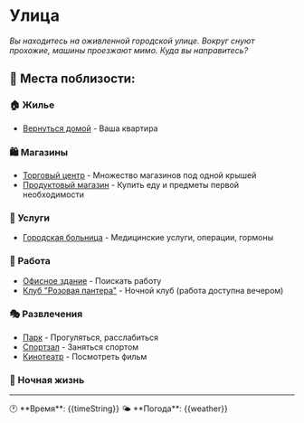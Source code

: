 # Улица

*Вы находитесь на оживленной городской улице. Вокруг снуют прохожие, машины проезжают мимо. Куда вы направитесь?*

## 🏢 Места поблизости:

### 🏠 Жилье
- [Вернуться домой](home_routine) - Ваша квартира

### 🛍️ Магазины
- [Торговый центр](shopping_mall) - Множество магазинов под одной крышей
- [Продуктовый магазин](grocery_store) - Купить еду и предметы первой необходимости

### 🏥 Услуги
- [Городская больница](hospital) - Медицинские услуги, операции, гормоны

### 💼 Работа
- [Офисное здание](office_building) - Поискать работу
- [Клуб "Розовая пантера"](pink_panther_club) - Ночной клуб (работа доступна вечером)

### 🎭 Развлечения
- [Парк](city_park) - Прогуляться, расслабиться
- [Спортзал](gym) - Заняться спортом
- [Кинотеатр](cinema) - Посмотреть фильм

### 🌃 Ночная жизнь
<div id="nightlife-section">
<!-- Будет показано только вечером -->
</div>

---

<div class="time-weather">
🕐 **Время**: {{timeString}}  
🌤️ **Погода**: {{weather}}
</div>

<script>
// Проверка времени для ночных заведений
function checkNightlife() {
  const hours = Math.floor(window.store.time.minutes / 60);
  const container = document.getElementById('nightlife-section');
  
  if (hours >= 20 || hours < 4) {
    container.innerHTML = `
      <p><em>Ночные заведения открыты:</em></p>
      <ul>
        <li><a href="?scene=nightclub">Ночной клуб "Неон"</a> - Танцы и веселье</li>
        <li><a href="?scene=red_light_district">Район красных фонарей</a> - <span class="warning">18+</span></li>
      </ul>
    `;
  }
}

// Проверка внешности для реакций прохожих
async function checkAppearanceReactions() {
  const BodySystem = (await import('../systems/BodySystem.js')).default;
  const bodySystem = new BodySystem(window.store);
  const femininity = bodySystem.calculateBodyFemininity();
  
  // Случайные реакции на внешность
  if (Math.random() < 0.2) { // 20% шанс
    if (femininity > 80 && window.store.body.breastSize >= 3) {
      showReaction('Прохожий мужчина оборачивается вам вслед, явно заинтересованный.');
    } else if (femininity > 60 && window.getStat('femininity') < 40) {
      showReaction('Какая-то женщина странно на вас посмотрела, будто что-то не так.');
    } else if (window.store.equipped.chastity && window.store.equipped.lower?.id?.includes('skirt')) {
      showReaction('Вы нервничаете, что кто-то может заметить очертания клетки под юбкой.');
    }
  }
}

function showReaction(text) {
  const reaction = document.createElement('div');
  reaction.className = 'street-reaction';
  reaction.innerHTML = `<p><em>${text}</em></p>`;
  document.querySelector('.time-weather').after(reaction);
}

// Стили
const style = document.createElement('style');
style.textContent = `
  .time-weather {
    background: rgba(255,255,255,0.1);
    padding: 10px;
    border-radius: 8px;
    margin-top: 20px;
    text-align: center;
  }
  
  .street-reaction {
    background: rgba(236, 72, 153, 0.1);
    border: 1px solid var(--primary-color);
    border-radius: 8px;
    padding: 10px;
    margin: 15px 0;
    font-style: italic;
    animation: fadeIn 0.5s ease;
  }
  
  @keyframes fadeIn {
    from { opacity: 0; transform: translateY(-10px); }
    to { opacity: 1; transform: translateY(0); }
  }
  
  .warning {
    color: var(--error-color);
  }
  
  #nightlife-section {
    margin-top: 15px;
  }
`;
document.head.appendChild(style);

// Инициализация
checkNightlife();
checkAppearanceReactions();
</script> 